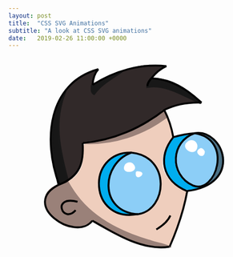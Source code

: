 ```yaml
---
layout: post
title:  "CSS SVG Animations"
subtitle: "A look at CSS SVG animations"
date:   2019-02-26 11:00:00 +0000
---
```


<div class="maboi-drawself-container">
	<svg id="maboi-drawself" class="maboi-drawself" xmlns="http://www.w3.org/2000/svg" height="400" width="400" viewBox="0 0 400 400">
		<path id="hair" class="shade"
		style="fill:#312929;fill-opacity:1;fill-rule:nonzero;stroke:none;stroke-width:4"
		d="M 49.002,255.376 C 44.861363,240.56032 42.726096,221.26752 39.96492,204.64867 33.569815,156.11234 34.53359,101.68969 66.273855,61.458738 77.379429,46.163821 94.193466,36.181281 112.35388,31.794302 c 4.10201,-0.682841 16.44015,-9.196305 10.37051,-0.208306 -4.33798,7.099864 -13.6935,34.169106 1.47761,20.591004 29.16454,-16.991298 61.45366,-29.523756 94.86517,-34.580937 13.57196,-0.812716 27.01177,1.747359 40.49383,2.900937 -8.25404,7.940706 -19.61107,13.359695 -25.92,22.72 38.0844,2.037556 72.17,23.177287 99.06212,48.939375 -6.85106,2.375814 -27.50231,-0.526068 -39.33625,3.16375 -17.32356,1.423837 -32.60892,10.383805 -46.28687,20.536875 -43.35668,30.73622 -94.29898,52.04884 -147.464,56.85 -6.661519,6.47001 -0.112366,27.96215 -5.256875,39.6668 -4.24141,22.26047 -23.144186,39.27185 -45.038125,43.6422 z"
		/>
		<path id="face" class="shade"
		style="fill:#efcebd;fill-opacity:1;fill-rule:nonzero;stroke:none;stroke-width:4"
		d="M 255.4,380.175 C 205.61418,378.39211 161.70408,352.22357 118.80975,329.68125 106.15381,324.13756 94.065321,344.16903 78.531547,340.45906 52.015012,340.03571 29.776678,316.70668 23.296371,292.14375 17.856575,273.21983 36.628843,260.35512 52.521,256.016 c 21.818632,-5.97249 41.416169,-23.43182 43.671484,-46.91352 3.292985,-15.19856 -6.56396,-41.39531 18.701646,-37.84398 37.54324,-5.74581 74.23201,-17.62722 106.47553,-37.98784 13.13589,-3.37221 30.04659,-28.98432 40.22076,-18.98366 5.07695,16.63334 20.3755,36.27496 11.3002,53.19344 -13.7542,18.3016 -23.23592,43.98202 -11.91312,65.79906 8.62032,17.49344 26.09654,28.75866 43.3825,36.8165 -8.00524,36.00398 -16.64594,72.30451 -31.80625,106.05625 -2.56307,6.59635 -11.83844,2.78543 -17.15375,4.02275 z m -1.28,-40 c 6.87656,-3.80189 19.38046,-19.27694 16.285,-21.26 -1.34943,12.9642 -26.34536,21.39606 -24.7,27.56 3.2373,-1.42346 5.49578,-4.37708 8.415,-6.3 z m -24.64,-34.56 c 30.43458,-24.38664 31.47486,-77.28873 -0.53375,-100.824 -23.77385,-21.23615 -60.60451,-14.53757 -83.62625,4.185 -19.83319,20.23263 -24.70309,54.38306 -10.02119,78.955 12.35248,25.0954 43.76697,33.37911 69.62969,28.77563 9.34801,-0.57952 17.61636,-5.01531 24.5515,-11.09163 z m -148.479,4.48 c 2.227747,-7.20227 -18.740834,13.69844 -23.48,-0.52 -17.171508,-22.97847 16.973403,-20.69895 28.145,-19.675 -13.86326,-5.56872 -45.87032,-4.51846 -31.065,17.595 5.737956,11.14121 17.872603,8.60518 26.4,2.6 z"
		/>
		<path id="rightEyeLeftFill" class="shade"
		style="fill:#00adef;fill-opacity:1;fill-rule:nonzero;stroke:none;stroke-width:4"
		d="m 324.84,264.976 c -16.38839,6.3829 -32.86852,-0.3136 -45.37445,-11.40078 -25.27378,-18.87186 -29.51628,-60.80327 -8.11805,-83.95203 10.42636,-11.11047 26.43123,-12.86892 40.6925,-15.04719 -11.60322,9.1473 -24.40134,19.32227 -28.53062,34.53356 -8.90241,26.51634 4.30469,61.16623 33.04554,68.38332 5.45359,1.68671 22.90341,3.58349 8.28508,7.48312 z"
		/>
		<path id="leftEyeLeftFill" class="shade"
		style="fill:#00adef;fill-opacity:1;fill-rule:nonzero;stroke:none;stroke-width:4"
		d="m 175.081,315.856 c -30.47073,-5.78363 -53.21739,-38.29544 -46.10938,-68.88313 1.83034,-21.24734 13.69355,-45.09311 37.00972,-48.24807 6.33065,-1.63343 12.64435,-3.33499 19.01966,-4.7888 -15.8413,9.98879 -28.45556,26.44469 -35.13969,43.90617 -9.85835,29.28995 7.64945,63.27929 36.29031,74.01071 15.11045,6.47177 -7.86793,4.43827 -11.07062,4.00312 z"
		/>
		<path id="rightEyeRightFill" class="shade"
		style="fill:#4c7287;fill-opacity:1;fill-rule:nonzero;stroke:none;stroke-width:4"
		d="m 353.32,247.696 c 20.69876,-24.01073 16.01899,-62.20314 -5.44,-84.16 -9.91216,-1.64986 -16.29898,-11.1305 -1.6,-7.04 23.74442,12.99025 41.81642,44.02961 28.54703,70.40148 -5.15136,12.63525 -13.11149,25.75207 -27.16548,29.23621 -5.38952,2.95993 5.52411,-7.28188 5.65845,-8.43769 z"
		/>
		<path id="leftEyeFill" class="shade"
		style="fill:#8ccef7;fill-opacity:1;fill-rule:nonzero;stroke:none;stroke-width:4"
		d="m 200.041,314.896 c -42.46211,-3.82902 -67.18093,-59.07024 -43.125,-93.84 11.64293,-18.21879 34.76459,-34.32047 56.76883,-23.88461 18.83143,6.89707 33.23115,23.57078 36.44367,43.53117 8.21601,30.4185 -10.22973,69.47686 -43.0475,74.51844 l -3.43,6.3e-4 z"
		/>
		<path id="rightEyeFill" class="shade"
		style="fill:#8ccef7;fill-opacity:1;fill-rule:nonzero;stroke:none;stroke-width:4"
		d="m 324.84,259.536 c -28.12357,-4.85494 -48.64871,-35.29858 -41.37813,-63.19023 4.40851,-19.56774 20.60949,-41.5661 42.37313,-41.09977 26.71271,4.89712 44.72392,32.1904 41.01777,58.62276 -2.05931,18.39389 -11.45918,40.06186 -30.60964,45.58599 -3.77715,0.49952 -7.61827,0.49618 -11.40313,0.0813 z"
		/>
		<path id="leftEyeSmallTint" class="shade"
		style="fill:#ffffff;fill-opacity:1;fill-rule:nonzero;stroke:#ffffff;stroke-width:0.31999999;stroke-linecap:butt;stroke-linejoin:miter;stroke-miterlimit:4;stroke-dasharray:none;stroke-opacity:1"
		d="m 202.92,231.056 c -4.05314,24.23374 28.83188,-0.96837 2.155,-1.325 z"
		/>
		<path id="leftEyeBigTint" class="shade"
		style="fill:#ffffff;fill-opacity:1;fill-rule:nonzero;stroke:#ffffff;stroke-width:0.31999999;stroke-linecap:butt;stroke-linejoin:miter;stroke-miterlimit:4;stroke-dasharray:none;stroke-opacity:1"
		d="m 181.481,215.696 c -13.62336,23.23239 34.20992,17.4479 14.93,-1.675 -4.7198,-3.42966 -10.9359,-2.38684 -14.93,1.675 z"
		/>
		<path id="rightEyeSmallTint" class="shade"
		style="fill:#ffffff;fill-opacity:1;fill-rule:nonzero;stroke:#ffffff;stroke-width:0.63999999;stroke-linecap:butt;stroke-linejoin:round;stroke-miterlimit:4;stroke-dasharray:none;stroke-opacity:1"
		d="m 332.2,183.697 c -18.08538,6.98785 7.09016,26.07096 8,6.72 -1.00515,-3.20344 -4.2826,-7.29425 -8,-6.72 z"
		/>
		<path id="rightEyeBigTint" class="shade"
		style="fill:#ffffff;fill-opacity:1;fill-rule:nonzero;stroke:#ffffff;stroke-width:0.63999999;stroke-linecap:butt;stroke-linejoin:round;stroke-miterlimit:4;stroke-dasharray:none;stroke-opacity:1"
		d="m 308.52,168.977 c -23.16535,13.48053 16.22355,36.19796 16.84,10.08 -0.55392,-8.7522 -8.80383,-13.74638 -16.84,-10.08 z"
		/>
		<path id="jawShade" class="shade"
		style="fill:#9a8179;fill-opacity:1;fill-rule:nonzero;stroke:#9a8179;stroke-width:3.83999991;stroke-linecap:butt;stroke-linejoin:miter;stroke-miterlimit:4;stroke-dasharray:none;stroke-opacity:1"
		d="m 66.282,251.216 c -15.335601,4.76402 -33.864289,9.2884 -41.679968,24.89909 -5.630066,12.96044 1.357882,27.41901 8.668633,38.21253 10.412691,13.62351 25.841947,25.66249 43.568179,26.32365 13.918188,-0.0162 27.042376,-5.74363 39.055236,-12.28785 38.90017,22.65515 79.19694,46.85331 124.90796,51.60811 8.94433,0.89592 17.97474,0.9776 26.9281,0.15697 -10.80002,-5.52231 -23.5025,-6.24815 -34.83529,-10.63905 C 180.11467,354.54434 127.64144,330.07073 91.357665,287.67554 81.815433,276.40559 73.548011,264.05902 66.282,251.216 Z"
		/>
		<path id="backheadShade" class="shade"
		style="fill:#171717;fill-opacity:1;fill-rule:nonzero;stroke:#181818;stroke-width:3.83999991;stroke-linecap:butt;stroke-linejoin:miter;stroke-miterlimit:4;stroke-dasharray:none;stroke-opacity:1"
		d="M 66.602,247.696 C 52.86568,196.53976 39.49361,141.80794 55.339838,89.465764 56.328552,83.465126 66.873595,59.107602 59.14075,75.457859 40.733199,108.14043 32.74117,146.07316 36.302,183.42158 c 1.652806,24.26835 6.008205,48.26766 11.42,71.95442 6.565374,-1.56175 14.10751,-2.3256 18.88,-7.68 z"
		/>
		<path id="backHairShade" class="shade"
		style="fill:#181818;fill-opacity:1;fill-rule:nonzero;stroke:#181818;stroke-width:4.15999985;stroke-linecap:butt;stroke-linejoin:round;stroke-miterlimit:4;stroke-dasharray:none;stroke-opacity:1"
		d="m 114.601,58.897 c 0.1567,5.96685 -1.64254,12.704661 4.48,16.32 13.93454,-19.529615 35.4829,-31.039227 54.72,-44.48 -14.4055,5.049599 -28.90882,9.885815 -41.74741,18.353305 -5.81753,3.268898 -11.63506,6.537797 -17.45259,9.806695 z"
		/>
		<path id="frontHairShade" class="shade"
		style="fill:#181818;fill-opacity:1;fill-rule:nonzero;stroke:#181818;stroke-width:3.83999991;stroke-linecap:butt;stroke-linejoin:miter;stroke-miterlimit:4;stroke-dasharray:none;stroke-opacity:1"
		d="m 225.64,61.137 c 39.09517,-6.126087 72.62355,18.123963 106.88,32.32 -25.82848,-27.354253 -61.06978,-50.535279 -100.16,-48 -4.42206,3.958809 -6.50128,9.86066 -6.72,15.68 z"
		/>
		<path id="foreheadShade" class="shade"
		style="fill:#9a8179;fill-opacity:1;fill-rule:nonzero;stroke:#9a8179;stroke-width:3.83999991;stroke-linecap:butt;stroke-linejoin:miter;stroke-miterlimit:4;stroke-dasharray:none;stroke-opacity:1"
		d="m 96.361,173.137 c 60.27617,3.32632 120.76577,-16.23383 168.639,-52.8 -3.07308,-8.8671 -5.96541,-17.69153 -13.99469,-5.41523 -43.38529,35.78347 -99.0328,54.17798 -154.64431,58.21523 z"
		/>
		<path id="lines1" class="line"
		style="fill:none;stroke:#000000;stroke-width:3.83999991;"
		d="m 193.64,192.337 c 79.20475,7.78078 72.67773,114.43784 12.95405,123.33482 C 127.83871,309.95607 133.57164,213.79055 193.64,192.337 Z"
		/>
		<path id="lines2" class="line"
		style="fill:none;stroke:#000000;stroke-width:3.83999991;"
		d="M 207.081,315.221 C 108.96484,334.08677 101.64531,190.69606 193.641,192.336"
		/>
		<path id="lines3" class="line"
		style="fill:none;stroke:#000000;stroke-width:3.83999991;"
		d="m 320.04,153.616 c 78.17725,11.74101 42.79063,123.12265 -3.40512,104.49962 C 268.57093,235.80103 272.85535,169.95439 320.04,153.616 Z"
		/>
		<path id="lines4" class="line"
		style="fill:none;stroke:#000000;stroke-width:3.83999991;"
		d="m 304.68,269.136 c 113.71622,-13.62889 73.00191,-125.21531 15.36,-115.52 -19.64316,1.13381 -31.95772,4.91189 -42.56,8"
		/>
		<path id="lines5" class="line"
		style="fill:none;stroke:#000000;stroke-width:3.83999991;"
		d="M 305.96,269.776 C 253.85079,248.76171 246.28365,199.93508 277.48,161.616"
		/>
		<path id="lines6" class="line"
		style="fill:none;stroke:#000000;stroke-width:3.83999991;"
		d="m 305.32,269.456 c -6.85062,38.10239 -19.40798,74.98511 -34.88,110.4"
		/>
		<path id="lines7" class="line"
		style="fill:none;stroke:#000000;stroke-width:3.83999991;"
		d="M 115.89408,328.36342 C 161.4933,354.93893 216.5748,388.87558 269.48,380.496 c 2.13399,-0.17552 -2.11427,0.33904 0,0"
		/>
		<path id="lines8" class="line"
		style="fill:none;stroke:#000000;stroke-width:3.83999991;"
		d="m 49.32,256.336 c -80.116072,39.6821 32.144579,116.2418 66.57408,72.02742"
		/>
		<path id="lines9" class="line"
		style="fill:none;stroke:#000000;stroke-width:3.83999991;"
		d="M 49.32,256.336 C 15.949108,166.75216 27.447525,53.315743 127.72,25.618"
		/>
		<path id="lines10" class="line"
		style="fill:none;stroke:#000000;stroke-width:3.83999991;"
		d="m 127.721,25.618 c -7.88338,8.403855 -10.68987,20.185097 -11.52,31.36"
		/>
		<path id="lines11" class="line"
		style="fill:none;stroke:#000000;stroke-width:3.83999991;"
		d="M 116.201,56.978 C 159.65372,29.525504 212.04875,13.654188 263.719,19.537"
		/>
		<path id="lines12" class="line"
		style="fill:none;stroke:#000000;stroke-width:3.83999991;"
		d="m 263.719,19.537 c -11.97359,5.249406 -21.96258,14.210197 -30.08,24.32"
		/>
		<path id="lines13" class="line"
		style="fill:none;stroke:#000000;stroke-width:3.83999991;"
		d="m 233.64,43.858 c -3.90473,4.389221 -8.03837,9.474567 -8,15.68"
		/>
		<path id="lines14" class="line"
		style="fill:none;stroke:#000000;stroke-width:3.83999991;"
		d="m 233.639,43.857 c 38.57084,1.082347 72.86725,22.973268 100.16,48.64"
		/>
		<path id="lines15" class="line"
		style="fill:none;stroke:#000000;stroke-width:3.83999991;"
		d="m 333.799,92.497 c -25.28601,-0.93692 -51.05768,3.255847 -73.92,14.4"
		/>
		<path id="lines16" class="line"
		style="fill:none;stroke:#000000;stroke-width:3.83999991;"
		d="m 96.361,173.137 c 59.65671,-4.58454 116.70526,-29.49885 163.52,-66.24"
		/>
		<path id="lines17" class="line"
		style="fill:none;stroke:#000000;stroke-width:3.83999991;"
		d="m 49.32,256.336 c 43.44477,-16.54532 49.33323,-46.12996 47.04,-83.2"
		/>
		<path id="lines18" class="line"
		style="fill:none;stroke:#000000;stroke-width:3.83999991;"
		d="m 277.48,161.616 c -3.31232,-18.70495 -9.16037,-37.22261 -17.92,-54.079"
		/>
		<path id="lines19" class="line"
		style="fill:none;stroke:#000000;stroke-width:3.83999991;"
		d="m 86.122,290.576 c -53.064488,-13.54691 -29.237119,45.62389 -3.84,16.96"
		/>
		<path id="lines20" class="line"
		style="fill:none;stroke:#000000;stroke-width:3.83999991;"
		d="m 243.561,345.936 c 11.44571,-6.73588 22.5173,-15.47232 28.159,-27.84"
		/>
	</svg>
</div>
<style>
	.maboi-drawself {
		max-width: 400px;
    	max-height: 400px;
		width: 100%;
		height: 100%;
	}
	.maboi-drawself-container{
		justify-self: center;
	}
</style>
